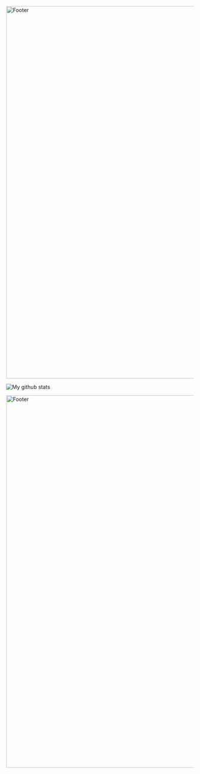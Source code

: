 <img src="https://github.com/PatelVatsalB21/PatelVatsalB21/blob/main/profileIntro.svg" alt="Footer" width="1000">


![My github stats](https://github-readme-stats.vercel.app/api?username=patelvatsalb21&show_icons=true&theme=react)


<img src="https://github.com/PatelVatsalB21/PatelVatsalB21/blob/main/profile%20bottom.svg" alt="Footer" width="1000">
